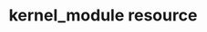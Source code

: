 ---
######## Page Data ########
title: kernel_module resource
resource: kernel_module
draft: false

# redirect from old sphinx url
aliases: /resource_kernel_module.html

menu:
  docs:
    title: kernel_module
    identifier: chef_infra/cookbook_reference/resources/resource_kernel_module.md kernel_module
    parent: chef_infra/cookbook_reference/resources
    weight: 470


######## Basic Resource Data ########

resource_description:
resource_note:
resource_new_in:      


######## Handler Types ########
handler_types: false


######## Package Resource ########
package_resource: false


######## Syntax ########

## Resource Block: For example, under Syntax in batch_resource
resource_block_description: 
resource_block_codeblock: |
resource_block_list:

syntax_codeblock: |
syntax_property_list: 


##Activates the Registry Key Path Separators and Recipe DSL Methods in registry_key resource
registry_key: false


######## Nameless ########

##Activates the Nameless section in apt_update resource
nameless: false


######## Gem Package Options ########

## Activates Gem Package Options in gem_package resource
resource_package_options: false


########Actions ########

actions_list:
  key: description


########Properties ########

properties_list:
  - property:
    ruby_type:
    default_value:
    description:
    new_in:

## Multiple Packages in Properties section from, for example, dnf_package resource
properties_multiple_packages: false

## Recursive Directories from remote_directory resource and directory resource
resource_directory_recursive_directories: false

## Atomic File Updates in the Properties Section of, for example, cookbook_file resource
resources_common_atomic_update: false 

## Windows File Security in the Properties section of, for example, cookbook_file resource
properties_resources_common_windows_security: false 

## Prevent Re-downloads from remote_file resource
remote_file_prevent_re_downloads: false 

## Access a remote UNC path on Windows from remote_file resource
remote_file_unc_path: false 

## ps_credential Helper from dsc_script resource
ps_credential_helper: false


######## Chef::Log Entries ########

##Chef::Log Entries from log resource
ruby_style_basics_chef_log: false


######## Debug Recipes with chef-shell ########

## Debug Recipes with chef-shell from breakpoint resource 
debug_recipes_chef_shell: false


######## Using Templates ########

## Using Templates in template resource
template_requirements: false


########Common Resource Functionality ########

## Common Properties in, for example, apt_package resource 
resources_common_properties: false

## Notifications in, for example, apt_package resource 
resources_common_notification: false

## Guards in, for example, apt_package resource  
resources_common_guards: false

## Multiple Packages in, for example, apt_package resource   
common_resource_functionality_multiple_packages: false

## Guard Interpreters in, for example, common resource
resources_common_guard_interpreter: false

## Recursive Directories in, for example,  remote_directory resource
remote_directory_recursive_directories: false

## Windows File Security under Common Resource Functionality in, for example, remote_directory resource
common_resource_functionality_resources_common_windows_security: false 


########Custom Handlers ########

## Custom Handlers in chef_handler resource
handler_custom: false 


########File Specificity ########

## File Specificity in cookbook_file resource
cookbook_file_specificity: false 


########Examples ########
examples_list:
  - example1:
      heading: 
      description: 
      codeblock:


---